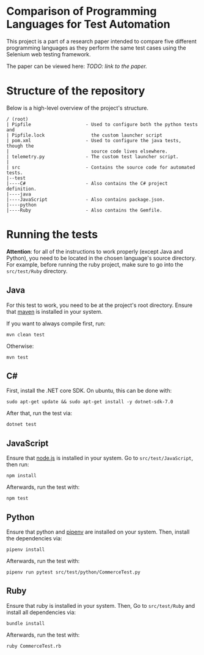 # Comparison of Programming Languages for Test Automation

This project is a part of a research paper intended to compare five
different programming languages as they perform the same test cases
using the Selenium web testing framework.

The paper can be viewed here: *TODO: link to the paper.*

# Structure of the repository

Below is a high-level overview of the project's structure.

```
/ (root)
| Pipfile                    - Used to configure both the python tests and
| Pipfile.lock                 the custom launcher script
| pom.xml                    - Used to configure the java tests, though the
|                              source code lives elsewhere.
| telemetry.py               - The custom test launcher script.
|
| src                        - Contains the source code for automated tests.
|--test
|----C#                      - Also contains the C# project definition.
|----java
|----JavaScript              - Also contains package.json.
|----python
|----Ruby                    - Also contains the Gemfile.
```

# Running the tests

**Attention**: for all of the instructions to work properly (except
Java and Python), you need to be located in the chosen language's
source directory. For example, before running the ruby project, make
sure to go into the `src/test/Ruby` directory.

## Java

For this test to work, you need to be at the project's root directory.
Ensure that [maven](https://maven.apache.org/) is installed in your
system.

If you want to always compile first, run:

```
mvn clean test
```

Otherwise:

```
mvn test
```

## C#

First, install the .NET core SDK. On ubuntu, this can be done with:

```
sudo apt-get update && sudo apt-get install -y dotnet-sdk-7.0
```

After that, run the test via:

```
dotnet test
```

## JavaScript

Ensure that [node.js](https://nodejs.org/en) is installed in your
system. Go to `src/test/JavaScript`, then run:

```
npm install
```

Afterwards, run the test with:

```
npm test
```

## Python

Ensure that python and [pipenv](https://pypi.org/project/pipenv/) are
installed on your system. Then, install the dependencies via:

```
pipenv install
```

Afterwards, run the test with:

```
pipenv run pytest src/test/python/CommerceTest.py
```

## Ruby

Ensure that ruby is installed in your system. Then, Go to
`src/test/Ruby` and install all dependencies via:

```
bundle install
```

Afterwards, run the test with:

```
ruby CommerceTest.rb
```

